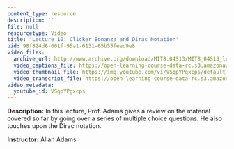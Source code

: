 ```yaml
---
content_type: resource
description: ''
file: null
resourcetype: Video
title: 'Lecture 10: Clicker Bonanza and Dirac Notation'
uid: 98f824d6-601f-95a1-6131-65b55feed9e8
video_files:
  archive_url: http://www.archive.org/download/MIT8.04S13/MIT8_04S13_lec10_300k.mp4
  video_captions_file: https://open-learning-course-data-rc.s3.amazonaws.com/8-04-quantum-physics-i-spring-2013/a0453bbb588e51b29d6b495e10de40e1_VSqpYPgxcps.vtt
  video_thumbnail_file: https://img.youtube.com/vi/VSqpYPgxcps/default.jpg
  video_transcript_file: https://open-learning-course-data-rc.s3.amazonaws.com/8-04-quantum-physics-i-spring-2013/4834af67a8162364522a3d7f943f65d4_VSqpYPgxcps.pdf
video_metadata:
  youtube_id: VSqpYPgxcps
---
```


**Description:** In this lecture, Prof. Adams gives a review on the material covered so far by going over a series of multiple choice questions. He also touches upon the Dirac notation.

**Instructor:** Allan Adams